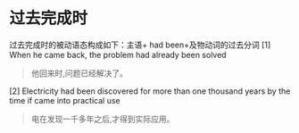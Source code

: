# 过去完成时

过去完成时的被动语态构成如下：主语+ had been+及物动词的过去分词
[1] When he came back, the problem had already been solved

> 他回来时,问题已经解决了。

[2] Electricity had been discovered for more than one thousand years by the time if came into practical use

> 电在发现一千多年之后,才得到实际应用。

